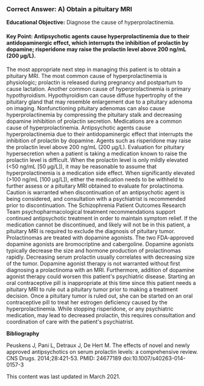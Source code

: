 
### Correct Answer: A) Obtain a pituitary MRI 

**Educational Objective:** Diagnose the cause of hyperprolactinemia.

#### **Key Point:** Antipsychotic agents cause hyperprolactinemia due to their antidopaminergic effect, which interrupts the inhibition of prolactin by dopamine; risperidone may raise the prolactin level above 200 ng/mL (200 μg/L).

The most appropriate next step in managing this patient is to obtain a pituitary MRI. The most common cause of hyperprolactinemia is physiologic; prolactin is released during pregnancy and postpartum to cause lactation. Another common cause of hyperprolactinemia is primary hypothyroidism. Hypothyroidism can cause diffuse hypertrophy of the pituitary gland that may resemble enlargement due to a pituitary adenoma on imaging. Nonfunctioning pituitary adenomas can also cause hyperprolactinemia by compressing the pituitary stalk and decreasing dopamine inhibition of prolactin secretion. Medications are a common cause of hyperprolactinemia. Antipsychotic agents cause hyperprolactinemia due to their antidopaminergic effect that interrupts the inhibition of prolactin by dopamine. Agents such as risperidone may raise the prolactin level above 200 ng/mL (200 μg/L). Evaluation for pituitary hypersecretion when a patient is taking a medication known to raise the prolactin level is difficult. When the prolactin level is only mildly elevated (<50 ng/mL [50 μg/L]), it may be reasonable to assume that hyperprolactinemia is a medication side effect. When significantly elevated (>100 ng/mL [100 μg/L]), either the medication needs to be withheld to further assess or a pituitary MRI obtained to evaluate for prolactinoma. Caution is warranted when discontinuation of an antipsychotic agent is being considered, and consultation with a psychiatrist is recommended prior to discontinuation. The Schizophrenia Patient Outcomes Research Team psychopharmacological treatment recommendations support continued antipsychotic treatment in order to maintain symptom relief. If the medication cannot be discontinued, and likely will not be in this patient, a pituitary MRI is required to exclude the diagnosis of pituitary tumor.
Prolactinomas are treated with dopamine agonists. The two FDA-approved dopamine agonists are bromocriptine and cabergoline. Dopamine agonists typically decrease the size and hormone production of prolactinomas rapidly. Decreasing serum prolactin usually correlates with decreasing size of the tumor. Dopamine agonist therapy is not warranted without first diagnosing a prolactinoma with an MRI. Furthermore, addition of dopamine agonist therapy could worsen this patient's psychiatric disease.
Starting an oral contraceptive pill is inappropriate at this time since this patient needs a pituitary MRI to rule out a pituitary tumor prior to making a treatment decision. Once a pituitary tumor is ruled out, she can be started on an oral contraceptive pill to treat her estrogen deficiency caused by the hyperprolactinemia.
While stopping risperidone, or any psychiatric medication, may lead to decreased prolactin, this requires consultation and coordination of care with the patient's psychiatrist.

**Bibliography**

Peuskens J, Pani L, Detraux J, De Hert M. The effects of novel and newly approved antipsychotics on serum prolactin levels: a comprehensive review. CNS Drugs. 2014;28:421-53. PMID: 24677189 doi:10.1007/s40263-014-0157-3

This content was last updated in March 2021.